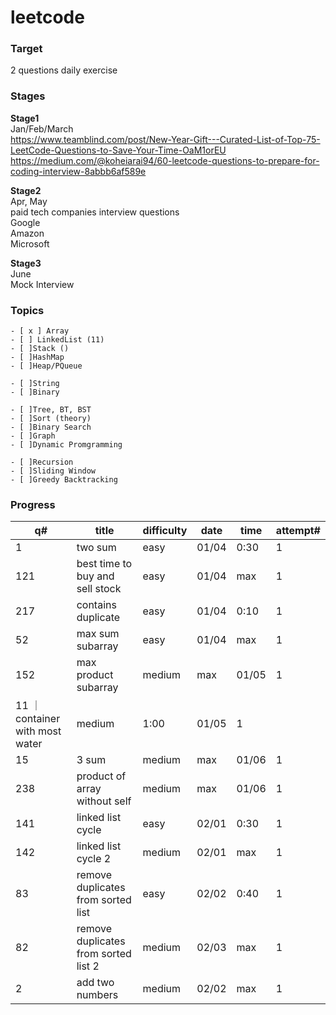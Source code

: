 # leetcode

### Target
2 questions daily exercise 

### Stages
**Stage1** \
Jan/Feb/March \
https://www.teamblind.com/post/New-Year-Gift---Curated-List-of-Top-75-LeetCode-Questions-to-Save-Your-Time-OaM1orEU \
https://medium.com/@koheiarai94/60-leetcode-questions-to-prepare-for-coding-interview-8abbb6af589e 

**Stage2** \
Apr, May \
paid tech companies interview questions \
Google \
Amazon \
Microsoft 

**Stage3** \
June \
Mock Interview


### Topics

	- [ x ] Array
	- [ ] LinkedList (11)
	- [ ]Stack ()
	- [ ]HashMap
	- [ ]Heap/PQueue

	- [ ]String
	- [ ]Binary

	- [ ]Tree, BT, BST
	- [ ]Sort (theory)
    - [ ]Binary Search
	- [ ]Graph
	- [ ]Dynamic Promgramming
	
	- [ ]Recursion
	- [ ]Sliding Window
	- [ ]Greedy Backtracking
	
	

### Progress
	
q# | title | difficulty | date | time | attempt#
---| ----- | ---------- | ---- | ---- | --------
1  | two sum | easy | 01/04 | 0:30 | 1 
121  | best time to buy and sell stock | easy | 01/04 | max | 1
217 | contains duplicate | easy | 01/04 | 0:10 | 1
52 | max sum subarray | easy | 01/04 | max | 1
152| max product subarray       | medium | max | 01/05 | 1
11 ｜ container with most water | medium | 1:00 | 01/05 | 1
15 | 3 sum                      | medium | max | 01/06 | 1
238 | product of array without self | medium | max | 01/06 |1
141 | linked list cycle | easy | 02/01 | 0:30  |1
142 | linked list cycle 2 | medium | 02/01 | max | 1
83 | remove duplicates from sorted list | easy | 02/02 | 0:40 | 1
82 | remove duplicates from sorted list 2| medium | 02/03 | max | 1
2 | add two numbers | medium | 02/02 | max | 1



